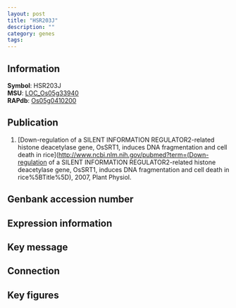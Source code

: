 ```yaml
---
layout: post
title: "HSR203J"
description: ""
category: genes
tags: 
---
```


## Information
__Symbol__: HSR203J  
__MSU__: [LOC_Os05g33940](http://rice.plantbiology.msu.edu/cgi-bin/ORF_infopage.cgi?orf=LOC_Os05g33940)  
__RAPdb__: [Os05g0410200](http://rapdb.dna.affrc.go.jp/viewer/gbrowse_details/irgsp1?name=Os05g0410200)  

## Publication
1. [Down-regulation of a SILENT INFORMATION REGULATOR2-related histone deacetylase gene, OsSRT1, induces DNA fragmentation and cell death in rice](http://www.ncbi.nlm.nih.gov/pubmed?term=(Down-regulation of a SILENT INFORMATION REGULATOR2-related histone deacetylase gene, OsSRT1, induces DNA fragmentation and cell death in rice%5BTitle%5D), 2007, Plant Physiol.

## Genbank accession number

## Expression information

## Key message

## Connection

## Key figures


